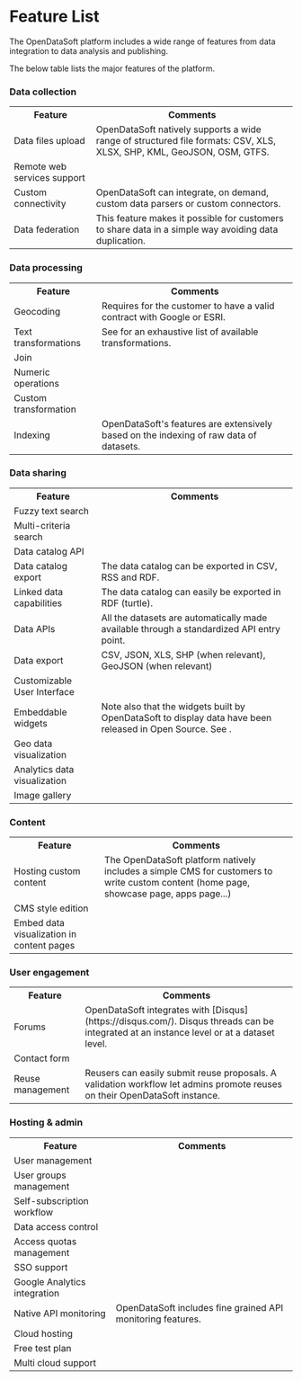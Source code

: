 # Feature List

The OpenDataSoft platform includes a wide range of features from data integration to data analysis and publishing.

The below table lists the major features of the platform.

### Data collection

<table>
    <tr>
        <th>Feature</th>
        <th>Comments</th>
    </tr>
    <tr>
        <td>
            Data files upload
        </td>
        <td>
            OpenDataSoft natively supports a wide range of structured file formats: CSV, XLS, XLSX, SHP, KML, GeoJSON, OSM, GTFS.
        </td>
    </tr>
    <tr>
        <td>
            Remote web services support
        </td>
        <td>
            &nbsp;
        </td>
    </tr>
    <tr>
        <td>
            Custom connectivity
        </td>
        <td>
            OpenDataSoft can integrate, on demand, custom data parsers or custom connectors.
        </td>
    </tr>
    <tr>
        <td>
            Data federation
        </td>
        <td>
            This feature makes it possible for customers to share data in a simple way avoiding data duplication.
        </td>
    </tr>
</table>

### Data processing

<table>
    <tr>
        <th>Feature</th>
        <th>Comments</th>
    </tr>
    <tr>
        <td>
            Geocoding
        </td>
        <td>
            Requires for the customer to have a valid contract with Google or ESRI.
        </td>
    </tr>
    <tr>
        <td>
            Text transformations
        </td>
        <td>
            See </publish_datasets/processors.html> for an exhaustive list of available transformations.
        </td>
    </tr>
    <tr>
        <td>
            Join
        </td>
        <td>
            &nbsp;
        </td>
    </tr>
    <tr>
        <td>
            Numeric operations
        </td>
        <td>
            &nbsp;
        </td>
    </tr>
    <tr>
        <td>
            Custom transformation
        </td>
        <td>
            &nbsp;
        </td>
    </tr>
    <tr>
        <td>
            Indexing
        </td>
        <td>
            OpenDataSoft's features are extensively based on the indexing of raw data of datasets.
        </td>
    </tr>
</table>

### Data sharing

<table>
    <tr><th>Feature</th><th>Comments</th></tr>
    <tr><td>Fuzzy text search</td><td></td></tr>
    <tr><td>Multi-criteria search</td><td></td></tr>
    <tr><td>Data catalog API</td><td></td></tr>
    <tr><td>Data catalog export</td><td>The data catalog can be exported in CSV, RSS and RDF.</td></tr>
    <tr><td>Linked data capabilities</td><td>The data catalog can easily be exported in RDF (turtle).</td></tr>
    <tr><td>Data APIs</td><td>All the datasets are automatically made available through a standardized API entry point.</td></tr>
    <tr><td>Data export</td><td>CSV, JSON, XLS, SHP (when relevant), GeoJSON (when relevant)</td></tr>
    <tr><td>Customizable User Interface</td><td></td></tr>
    <tr><td>Embeddable widgets</td><td>Note also that the widgets built by OpenDataSoft to display data have been released in Open Source. See <https://github.com/opendatasoft/ods-widgets>.</td></tr>
    <tr><td>Geo data visualization</td><td></td></tr>
    <tr><td>Analytics data visualization</td><td></td></tr>
    <tr><td>Image gallery</td><td></td></tr>
</table>

### Content

<table>
    <tr><th>Feature</th><th>Comments</th></tr>
    <tr><td>Hosting custom content</td><td>The OpenDataSoft platform natively includes a simple CMS for customers to write custom content (home page, showcase page, apps page...)</td></tr>
    <tr><td>CMS style edition</td><td></td></tr>
    <tr><td>Embed data visualization in content pages</td><td></td></tr>
</table>

### User engagement

<table>
    <tr><th>Feature</th><th>Comments</th></tr>
    <tr><td>Forums</td><td>OpenDataSoft integrates with [Disqus](https://disqus.com/). Disqus threads can be integrated at an instance level or at a dataset level.</td></tr>
    <tr><td>Contact form</td><td></td></tr>
    <tr><td>Reuse management</td><td>Reusers can easily submit reuse proposals. A validation workflow let admins promote reuses on their OpenDataSoft instance.</td></tr>
</table>

### Hosting & admin

<table>
    <tr><th>Feature</th><th>Comments</th></tr>
    <tr><td>User management</td><td></td></tr>
    <tr><td>User groups management</td><td></td></tr>
    <tr><td>Self-subscription workflow</td><td></td></tr>
    <tr><td>Data access control</td><td></td></tr>
    <tr><td>Access quotas management</td><td></td></tr>
    <tr><td>SSO support</td><td></td></tr>
    <tr><td>Google Analytics integration</td><td></td></tr>
    <tr><td>Native API monitoring</td><td>OpenDataSoft includes fine grained API monitoring features.</td></tr>
    <tr><td>Cloud hosting</td><td></td></tr>
    <tr><td>Free test plan</td><td></td></tr>
    <tr><td>Multi cloud support</td><td></td></tr>
</table>
